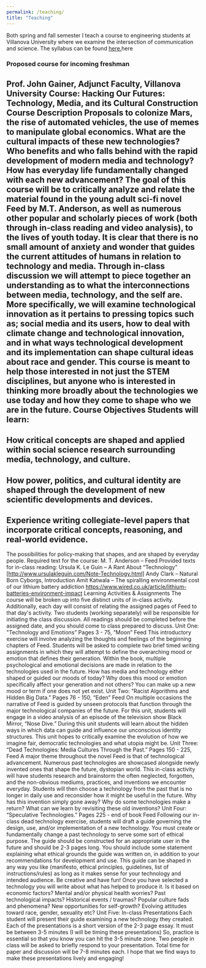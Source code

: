 ```yaml
---
permalink: /teaching/
title: "Teaching"
---
```


Both spring and fall semester I teach a course to engineering students at Villanova University where we examine the intersection of communication and science. 
The syllabus can be found <a href="https://github.com/johnnygainer/johnnygainer.github.io/blob/master/assets/images/comm1102syllabus.pdf" target="_blank">here.</a>here



<h3>Proposed course for incoming freshman</h3>

Prof. John Gainer, Adjunct Faculty, Villanova University
Course: Hacking Our Futures: Technology, Media, and its Cultural Construction
Course Description
Proposals to colonize Mars, the rise of automated vehicles, the use of memes to manipulate
global economics. What are the cultural impacts of these new technologies? Who benefits and
who falls behind with the rapid development of modern media and technology? How has
everyday life fundamentally changed with each new advancement?
The goal of this course will be to critically analyze and relate the material found in the young
adult sci-fi novel Feed by M.T. Anderson, as well as numerous other popular and scholarly
pieces of work (both through in-class reading and video analysis), to the lives of youth today. It
is clear that there is no small amount of anxiety and wonder that guides the current attitudes of
humans in relation to technology and media. Through in-class discussion we will attempt to
piece together an understanding as to what the interconnections between media, technology,
and the self are. More specifically, we will examine technological innovation as it pertains to
pressing topics such as; social media and its users, how to deal with climate change and
technological innovation, and in what ways technological development and its implementation
can shape cultural ideas about race and gender.
This course is meant to help those interested in not just the STEM disciplines, but anyone who
is interested in thinking more broadly about the technologies we use today and how they come
to shape who we are in the future.
Course Objectives
Students will learn:
-
 How critical concepts are shaped and applied within social science research surrounding
media, technology, and culture.
-
 How power, politics, and cultural identity are shaped through the development of new
scientific developments and devices.
-
 Experience writing collegiate-level papers that incorporate critical concepts, reasoning,
and real-world evidence.
-
 The possibilities for policy-making that shapes, and are shaped by everyday people.
Required text for the course:
M. T. Anderson – Feed
Provided texts for in-class reading:
Ursula K. Le Guin – A Rant About “Technology”
[http://www.ursulakleguin.com/Note-Technology.html]
Andy Clark – Natural Born Cyborgs, Introduction
Amit Katwala – The spiralling environmental cost of our lithium battery addiction
https://www.wired.co.uk/article/lithium-batteries-environment-impact
Learning Activities & Assignments
The course will be broken up into five distinct units of in-class activity. Additionally, each day will
consist of relating the assigned pages of Feed to that day's activity. Two students (working
separately) will be responsible for initiating the class discussion. All readings should be
completed before the assigned date, and you should come to class prepared to discuss.
Unit One: "Technology and Emotions” Pages 3 - 75, “Moon” Feed
This introductory exercise will involve analyzing the thoughts and feelings of the beginning
chapters of Feed. Students will be asked to complete two brief timed writing assignments in
which they will attempt to define the overarching mood or emotion that defines their generation.
Within the book, multiple psychological and emotional decisions are made in relation to the
technologies used in the future. How has media and technology either shaped or guided our
moods of today? Why does this mood or emotion specifically affect your generation and not
others? You can make up a new mood or term if one does not yet exist.
Unit Two: “Racist Algorithms and Hidden Big Data.” Pages 76 - 150, “Eden” Feed
On multiple occasions the narrative of Feed is guided by unseen protocols that function through
the major technological companies of the future. For this unit, students will engage in a video
analysis of an episode of the television show Black Mirror, “Nose Dive.” During this unit students
will learn about the hidden ways in which data can guide and influence our unconscious identity
structures. This unit hopes to critically examine the evolution of how we imagine fair, democratic
technologies and what utopia might be.
Unit Three: “Dead Technologies: Media Cultures Through the Past.” Pages 150 - 225, Feed
A major theme throughout the novel Feed is that of technological advancement. Numerous past
technologies are showcased alongside newly invented ones that shape the future, dystopian
world. This in-class activity will have students research and brainstorm the often neglected,
forgotten, and the non-obvious mediums, practices, and inventions we encounter everyday.
Students will then choose a technology from the past that is no longer in daily use and
reconsider how it might be useful in the future. Why has this invention simply gone away? Why
do some technologies make a return? What can we learn by revisiting these old inventions?
Unit Four: “Speculative Technologies.” Pages 225 - end of book Feed
Following our in-class dead technology exercise, students will draft a guide governing the
design, use, and/or implementation of a new technology. You must create or fundamentally
change a past technology to serve some sort of ethical purpose. The guide should be
constructed for an appropriate user in the future and should be 2-3 pages long. You should
include some statement explaining what ethical grounds the guide was written on, in addition to
your recommendations for development and use. This guide can be shaped in any way you like
(manifesto, ethical principles, guidelines, list of instructions/rules) as long as it makes sense for
your technology and intended audience. Be creative and have fun!
Once you have selected a technology you will write about what has helped to produce it. Is it
based on economic factors? Mental and/or physical health worries? Past technological impacts?
Historical events / traumas? Popular culture fads and phenomena? New opportunities for
self-growth? Evolving attitudes toward race, gender, sexuality etc?
Unit Five: In-class Presentations
Each student will present their guide examining a new technology they created. Each of the
presentations is a short version of the 2-3 page essay. It must be between 3-5 minutes (I will be
timing these presentations) So, practice is essential so that you know you can hit the 3-5 minute
zone. Two people in class will be asked to briefly respond to your presentation. Total time for
paper and discussion will be 7-8 minutes each. I hope that we find ways to make these
presentations lively and engaging!
